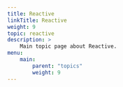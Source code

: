 ```yaml
---
title: Reactive
linkTitle: Reactive
weight: 9
topic: reactive
description: >
    Main topic page about Reactive.
menu:
    main:
        parent: "topics"
        weight: 9
---
```

